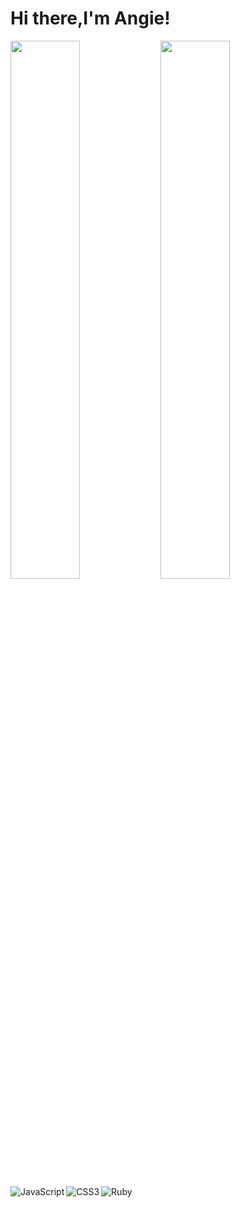 # Hi there,I'm Angie! 

<img align="left" width="47%" src="https://github-readme-stats.vercel.app/api?username=kanyi-a&show_icons=true&theme=tokyonight" />

<img align="left" width="47%" src="https://github-readme-stats.vercel.app/api/top-langs/?username=kanyi-a&layout=compact" />

<img align="left" alt="JavaScript" src="https://img.shields.io/badge/javascript-%23323330.svg?style=for-the-badge&logo=javascript&logoColor=%23F7DF1E" />
<img align="left" alt="CSS3" src="https://img.shields.io/badge/css3-%231572B6.svg?style=for-the-badge&logo=css3&logoColor=white" />
<img alt="Ruby" src="https://img.shields.io/badge/ruby-%23CC342D.svg?style=for-the-badge&logo=ruby&logoColor=white" />
